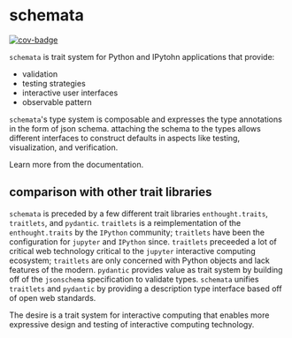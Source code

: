 # schemata

[![cov-badge]][cov]

[cov-badge]: https://img.shields.io/codecov/c/github/deathbeds/schemata?token=hob01Xmh6Z
[cov]: https://app.codecov.io/gh/deathbeds/schemata

`schemata` is trait system for Python and IPytohn applications that provide:

* validation
* testing strategies
* interactive user interfaces
* observable pattern

`schemata`'s type system is composable and expresses the type annotations in the form of json schema. attaching the schema to the types allows different interfaces to construct defaults in aspects like testing, visualization, and verification.


Learn more from the documentation.

## comparison with other trait libraries

`schemata` is preceded by a few different trait libraries `enthought.traits`, `traitlets`, and `pydantic`.
`traitlets` is a reimplementation of the `enthought.traits` by the `IPython` community; `traitlets` have been the
configuration for `jupyter` and `IPython` since.
`traitlets` preceeded a lot of critical web technology critical to the `jupyter` interactive computing ecosystem;
`traitlets` are only concerned with Python objects and lack features of the modern.
`pydantic` provides value as trait system by building off of the `jsonschema` specification to validate types.
`schemata` unifies `traitlets` and `pydantic` by providing a description type interface based off of open web standards.

The desire is a trait system for interactive computing that enables more expressive design and testing of interactive
computing technology.


